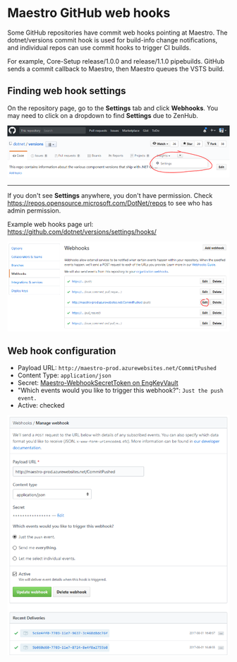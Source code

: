 # Maestro GitHub web hooks

Some GitHub repositories have commit web hooks pointing at Maestro. The dotnet/versions commit hook is used for build-info change notifications, and individual repos can use commit hooks to trigger CI builds.

For example, Core-Setup release/1.0.0 and release/1.1.0 pipebuilds. GitHub sends a commit callback to Maestro, then Maestro queues the VSTS build.

## Finding web hook settings

On the repository page, go to the **Settings** tab and click **Webhooks**. You may need to click on a dropdown to find **Settings** due to ZenHub.

![settings with zenhub](settings-with-zenhub.png)

---

If you don't see **Settings** anywhere, you don't have permission. Check https://repos.opensource.microsoft.com/DotNet/repos to see who has admin permission.

Example web hooks page url: https://github.com/dotnet/versions/settings/hooks/

![webhooks list](webhooks-list.png)

## Web hook configuration

 * Payload URL: `http://maestro-prod.azurewebsites.net/CommitPushed`
 * Content Type: `application/json`
 * Secret: [Maestro-WebhookSecretToken on EngKeyVault](https://ms.portal.azure.com/#asset/Microsoft_Azure_KeyVault/Secret/https://engkeyvault.vault.azure.net/secrets/Maestro-WebhookSecretToken/e6b838f3a9ce420d8ef3f9bf97047020)
 * "Which events would you like to trigger this webhook?": `Just the push event.`
 * Active: checked

![webhook manage](webhook-manage.png)
